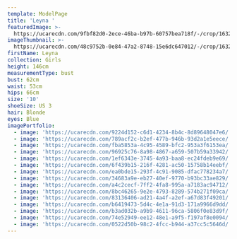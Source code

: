 ```yaml
---
template: ModelPage
title: 'Leyna '
featuredImage: >-
  https://ucarecdn.com/9fbf82d0-2ece-46ba-b97b-60757bea718f/-/crop/1632x1000/0,246/-/preview/
imageThumbnail: >-
  https://ucarecdn.com/48c9752b-0e84-47a2-8748-15e6dc647012/-/crop/1632x2028/0,0/-/preview/
firstName: Leyna
collection: Girls
height: 146cm
measurementType: bust
bust: 62cm
waist: 53cm
hips: 66cm
size: '10'
shoeSize: US 3
hair: Blonde
eyes: Blue
imagePortfolio:
  - image: 'https://ucarecdn.com/9224d152-c6d1-4234-8b4c-8d89648047e6/'
  - image: 'https://ucarecdn.com/789acf2c-b2ef-477b-946b-93d2a1e5eece/'
  - image: 'https://ucarecdn.com/fba5853a-4c95-4589-bfc2-953a3f6153ea/'
  - image: 'https://ucarecdn.com/96925c76-8a98-4867-a659-507b59a33942/'
  - image: 'https://ucarecdn.com/1ef6343e-3745-4a93-baa8-ec24fdeb9e69/'
  - image: 'https://ucarecdn.com/6f439b15-216f-4281-ac50-15758b14eebf/'
  - image: 'https://ucarecdn.com/ea0bde15-293f-4c91-9085-dfac778234a7/'
  - image: 'https://ucarecdn.com/34683a9e-eb27-40ef-9770-b93bc33ae829/'
  - image: 'https://ucarecdn.com/a4c2cecf-7ff2-4fa8-995a-a7183ac94712/'
  - image: 'https://ucarecdn.com/8bc46265-9e2e-4793-8289-574b271f09ca/'
  - image: 'https://ucarecdn.com/83136406-ad21-4a4f-a2ef-a67d83f49201/'
  - image: 'https://ucarecdn.com/b6419473-5d4c-4e1a-91d3-171a9966d9dd/'
  - image: 'https://ucarecdn.com/b3ad032b-a9b9-4611-96ca-5806f0e83d9f/'
  - image: 'https://ucarecdn.com/74e52949-ee12-48e1-a9f5-f197af8e0094/'
  - image: 'https://ucarecdn.com/0522d50b-98c2-4fcc-b944-a37cc5c5646d/'
---
```


